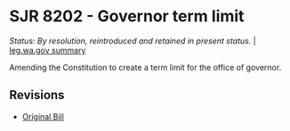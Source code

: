 # SJR 8202 - Governor term limit
*Status: By resolution, reintroduced and retained in present status.* | [leg.wa.gov summary](https://app.leg.wa.gov/billsummary?BillNumber=8202&Year=2021)

Amending the Constitution to create a term limit for the office of governor.

## Revisions
* [Original Bill](1/)